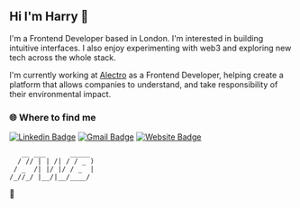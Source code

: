 ## Hi I'm Harry 👋

I'm a Frontend Developer based in London. I'm interested in building intuitive interfaces. I also enjoy experimenting with web3 and exploring new tech across the whole stack.

I'm currently working at [Alectro](https://www.linkedin.com/company/alectro-io/) as a Frontend Developer, helping create a platform that allows companies to understand, and take responsibility of their environmental impact.

<h3>🌐 Where to find me </h3>

[![Linkedin Badge](http://img.shields.io/badge/-harrybuchmuller-blue?style=flat-square&logo=Linkedin&logoColor=white&link=https://www.linkedin.com/in/harry-buchmuller/)](https://www.linkedin.com/in/harry-buchmuller)
[![Gmail Badge](https://img.shields.io/badge/-harry@hwbuk.me-c14438?style=flat&logo=mail.ru&logoColor=white&link=mailto:harry@hwbuk.me)](mailto:harry@hwbuk.me)
[![Website Badge](https://img.shields.io/badge/-hwbuk.me-9cf?style=flat&logo=Home-Assistant&logoColor=white&link=https://hwbuk.me)](https://hwbuk.me)
```
   __ ___      _____ 
  / // | | /| / / _ )
 / _  /| |/ |/ / _  |
/_//_/ |__/|__/____/ 

```                    

 🤝
